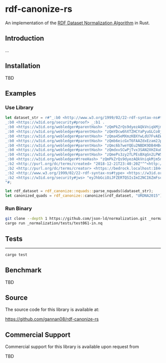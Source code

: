 # rdf-canonize-rs

An implementation of the [RDF Dataset Normalization Algorithm][] in Rust.

## Introduction

...

## Installation

TBD

## Examples

### Use Library
```rust
let dataset_str = r#"_:b0 <http://www.w3.org/1999/02/22-rdf-syntax-ns#type> <https://w3id.org webledger#ContinuityMergeEvent> .
_:b0 <https://w3id.org/security#proof> _:b1 .
_:b0 <https://w3id.org/webledger#parentHash> "zQmPkZrQs9dyezAQkVniqkMjm5nP3cdWFBzNsnnFLrsNf9u" .
_:b0 <https://w3id.org/webledger#parentHash> "zQmYDcw6hXTZHCYaPyuGLCo8jcNREidQs4ikwKdVyS5uwKA" .
_:b0 <https://w3id.org/webledger#parentHash> "zQma45eMXmzKBXYwLdU7FvAEW3ekMy4fJjqEQVhYQFgwYAP" .
_:b0 <https://w3id.org/webledger#parentHash> "zQmb6eicGxT6FAAZdxEzam2JpPu8ajiMJYhzPnhgHJJKh8f" .
_:b0 <https://w3id.org/webledger#parentHash> "zQmc6b7weYQEu2NBDK9DB4HBc4bt2qQGbkvkEZBW6ajJ5F7" .
_:b0 <https://w3id.org/webledger#parentHash> "zQmdxvSCwPjTvx3SAN2XHZ4uQpHKpbnHmns9BF8uZASW6Lx" .
_:b0 <https://w3id.org/webledger#parentHash> "zQmePs3zy2fLPEsBXqGn2LPWSGYbzPy7CZTTz1f2ng3ysph" .
_:b0 <https://w3id.org/webledger#treeHash> "zQmPkZrQs9dyezAQkVniqkMjm5nP3cdWFBzNsnnFLrsNf9u" .
_:b2 <http://purl.org/dc/terms/created> "2018-12-21T23:40:20Z"^^<http://www.w3.org/2001/XMLSchema#dateTime> _:b1 .
_:b2 <http://purl.org/dc/terms/creator> <https://bedrock.localhost:18443/consensus/continuity2017/voters/z6MkkabTusFkLnquxwHwCm28v59UX3P9Pn5scvc7fCaNvWUL> _:b1 .
_:b2 <http://www.w3.org/1999/02/22-rdf-syntax-ns#type> <https://w3id.org/security#Ed25519Signature2018> _:b1 .
_:b2 <https://w3id.org/security#jws> "eyJhbGciOiJFZERTQSIsImI2NCI6ZmFsc2UsImNyaXQiOlsiYjY0Il19..JJ5c7mF7ru9XhPtrNqj1s6J74yqOC0HcNyK_Wa0OcfDaiODZFIJ2dXIrc_qqqvTWynIqJid6yXkKsGAzyi_HDQ" _:b1 .
"#;

let rdf_dataset = rdf_canonize::nquads::parse_nquads(&dataset_str);
let canonized_quads = rdf_canonize::canonize(&rdf_dataset, "URDNA2015").unwrap();
```

### Run Binary
```sh
git clone --depth 1 https://github.com/json-ld/normalization.git _normalization
cargo run _normalization/tests/test061-in.nq
```

## Tests
-----

```sh
cargo test
```

## Benchmark

TBD

## Source

The source code for this library is available at:

https://github.com/gannan08/rdf-canonize-rs

## Commercial Support

Commercial support for this library is available upon request from

TBD

[Digital Bazaar]: https://digitalbazaar.com/
[JSON-LD]: https://json-ld.org/
[RDF Dataset Normalization Algorithm]: https://json-ld.github.io/normalization/
[jsonld.js]: https://github.com/digitalbazaar/jsonld.js
[rdf-canonize-native]: https://github.com/digitalbazaar/rdf-canonize-native
